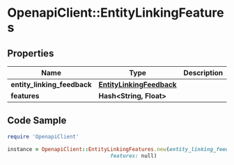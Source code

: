 # OpenapiClient::EntityLinkingFeatures

## Properties

Name | Type | Description | Notes
------------ | ------------- | ------------- | -------------
**entity_linking_feedback** | [**EntityLinkingFeedback**](EntityLinkingFeedback.md) |  | [optional] 
**features** | **Hash&lt;String, Float&gt;** |  | [optional] 

## Code Sample

```ruby
require 'OpenapiClient'

instance = OpenapiClient::EntityLinkingFeatures.new(entity_linking_feedback: null,
                                 features: null)
```


